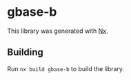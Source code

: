 # gbase-b

This library was generated with [Nx](https://nx.dev).

## Building

Run `nx build gbase-b` to build the library.
